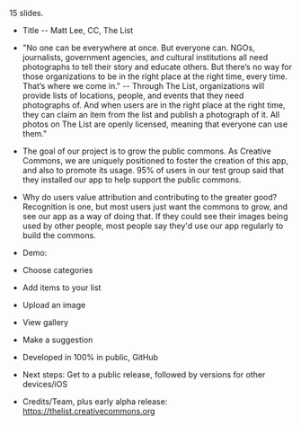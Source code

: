 15 slides.

* Title -- Matt Lee, CC, The List

* "No one can be everywhere at once. But everyone can. NGOs, journalists, government agencies, and cultural institutions all need photographs to tell their story and educate others. But there’s no way for those organizations to be in the right place at the right time, every time. That’s where we come in." -- Through The List, organizations will provide lists of locations, people, and events that they need photographs of. And when users are in the right place at the right time, they can claim an item from the list and publish a photograph of it. All photos on The List are openly licensed, meaning that everyone can use them."

* The goal of our project is to grow the public commons. As Creative Commons, we are uniquely positioned to foster the creation of this app, and also to promote its usage. 95% of users in our test group said that they installed our app to help support the public commons. 

* Why do users value attribution and contributing to the greater good? Recognition is one, but most users just want the commons to grow, and see our app as a way of doing that. If they could see their images being used by other people, most people say they'd use our app regularly to build the commons.

* Demo:

 * Choose categories
 * Add items to your list
 * Upload an image
 * View gallery
 * Make a suggestion

* Developed in 100% in public, GitHub

* Next steps: Get to a public release, followed by versions for other devices/iOS

* Credits/Team, plus early alpha release: https://thelist.creativecommons.org
